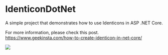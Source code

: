# IdenticonDotNet
 A simple project that demonstrates how to use Identicons in ASP .NET Core.

 For more information, please check this post.
 https://www.geekinsta.com/how-to-create-identicon-in-net-core/

![](./screenshot.png)